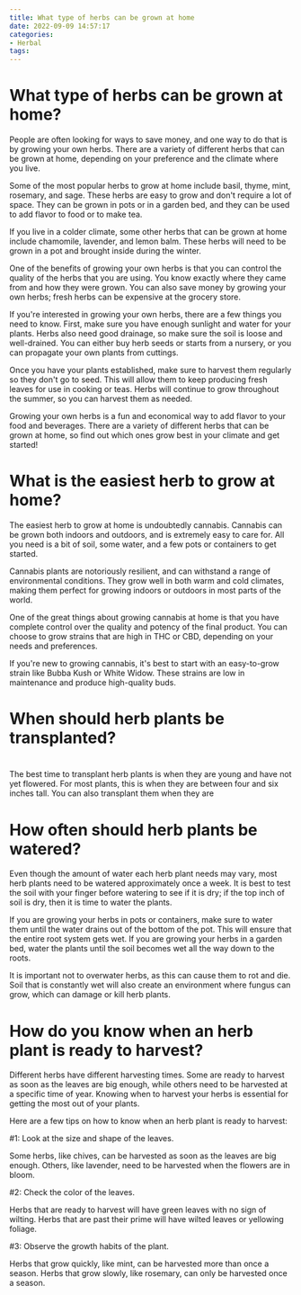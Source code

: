 ```yaml
---
title: What type of herbs can be grown at home
date: 2022-09-09 14:57:17
categories:
- Herbal
tags:
---
```



#  What type of herbs can be grown at home?

People are often looking for ways to save money, and one way to do that is by growing your own herbs. There are a variety of different herbs that can be grown at home, depending on your preference and the climate where you live.

Some of the most popular herbs to grow at home include basil, thyme, mint, rosemary, and sage. These herbs are easy to grow and don't require a lot of space. They can be grown in pots or in a garden bed, and they can be used to add flavor to food or to make tea.

If you live in a colder climate, some other herbs that can be grown at home include chamomile, lavender, and lemon balm. These herbs will need to be grown in a pot and brought inside during the winter.

One of the benefits of growing your own herbs is that you can control the quality of the herbs that you are using. You know exactly where they came from and how they were grown. You can also save money by growing your own herbs; fresh herbs can be expensive at the grocery store.

If you're interested in growing your own herbs, there are a few things you need to know. First, make sure you have enough sunlight and water for your plants. Herbs also need good drainage, so make sure the soil is loose and well-drained. You can either buy herb seeds or starts from a nursery, or you can propagate your own plants from cuttings.

Once you have your plants established, make sure to harvest them regularly so they don't go to seed. This will allow them to keep producing fresh leaves for use in cooking or teas. Herbs will continue to grow throughout the summer, so you can harvest them as needed.

Growing your own herbs is a fun and economical way to add flavor to your food and beverages. There are a variety of different herbs that can be grown at home, so find out which ones grow best in your climate and get started!

#  What is the easiest herb to grow at home?

The easiest herb to grow at home is undoubtedly cannabis. Cannabis can be grown both indoors and outdoors, and is extremely easy to care for. All you need is a bit of soil, some water, and a few pots or containers to get started.

Cannabis plants are notoriously resilient, and can withstand a range of environmental conditions. They grow well in both warm and cold climates, making them perfect for growing indoors or outdoors in most parts of the world.

One of the great things about growing cannabis at home is that you have complete control over the quality and potency of the final product. You can choose to grow strains that are high in THC or CBD, depending on your needs and preferences.

If you're new to growing cannabis, it's best to start with an easy-to-grow strain like Bubba Kush or White Widow. These strains are low in maintenance and produce high-quality buds.

#  When should herb plants be transplanted?

#

The best time to transplant herb plants is when they are young and have not yet flowered. For most plants, this is when they are between four and six inches tall. You can also transplant them when they are

#  How often should herb plants be watered?

Even though the amount of water each herb plant needs may vary, most herb plants need to be watered approximately once a week. It is best to test the soil with your finger before watering to see if it is dry; if the top inch of soil is dry, then it is time to water the plants.

If you are growing your herbs in pots or containers, make sure to water them until the water drains out of the bottom of the pot. This will ensure that the entire root system gets wet. If you are growing your herbs in a garden bed, water the plants until the soil becomes wet all the way down to the roots.

It is important not to overwater herbs, as this can cause them to rot and die. Soil that is constantly wet will also create an environment where fungus can grow, which can damage or kill herb plants.

#  How do you know when an herb plant is ready to harvest?

Different herbs have different harvesting times. Some are ready to harvest as soon as the leaves are big enough, while others need to be harvested at a specific time of year. Knowing when to harvest your herbs is essential for getting the most out of your plants.

Here are a few tips on how to know when an herb plant is ready to harvest:

#1: Look at the size and shape of the leaves.

Some herbs, like chives, can be harvested as soon as the leaves are big enough. Others, like lavender, need to be harvested when the flowers are in bloom.

#2: Check the color of the leaves.

Herbs that are ready to harvest will have green leaves with no sign of wilting. Herbs that are past their prime will have wilted leaves or yellowing foliage.

#3: Observe the growth habits of the plant.

Herbs that grow quickly, like mint, can be harvested more than once a season. Herbs that grow slowly, like rosemary, can only be harvested once a season.